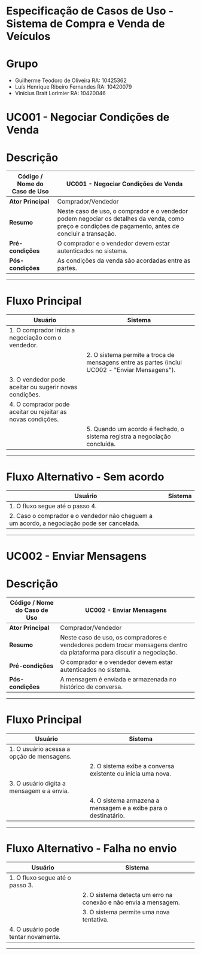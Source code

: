 # Especificação de Casos de Uso - Sistema de Compra e Venda de Veículos

# Grupo

- Guilherme Teodoro de Oliveira RA: 10425362
- Luís Henrique Ribeiro Fernandes RA: 10420079
- Vinícius Brait Lorimier RA: 10420046

# UC001 - Negociar Condições de Venda

# Descrição

| Código / Nome do Caso de Uso | UC001 - Negociar Condições de Venda |
|-----------------------------|--------------------------------|
| **Ator Principal**          | Comprador/Vendedor |
| **Resumo**                  | Neste caso de uso, o comprador e o vendedor podem negociar os detalhes da venda, como preço e condições de pagamento, antes de concluir a transação. |
| **Pré-condições**           | O comprador e o vendedor devem estar autenticados no sistema. |
| **Pós-condições**           | As condições da venda são acordadas entre as partes. |

---

# Fluxo Principal

| **Usuário** | **Sistema** |
|---------------|-------------|
| 1. O comprador inicia a negociação com o vendedor. | |
| | 2. O sistema permite a troca de mensagens entre as partes (inclui UC002 - "Enviar Mensagens"). |
| 3. O vendedor pode aceitar ou sugerir novas condições. | |
| 4. O comprador pode aceitar ou rejeitar as novas condições. | |
| | 5. Quando um acordo é fechado, o sistema registra a negociação concluída. |

---

# Fluxo Alternativo - Sem acordo

| **Usuário** | **Sistema** |
|---------------|-------------|
| 1. O fluxo segue até o passo 4. | |
| 2. Caso o comprador e o vendedor não cheguem a um acordo, a negociação pode ser cancelada. | |

---

# UC002 - Enviar Mensagens

# Descrição

| Código / Nome do Caso de Uso | UC002 - Enviar Mensagens |
|-----------------------------|--------------------------------|
| **Ator Principal**          | Comprador/Vendedor |
| **Resumo**                  | Neste caso de uso, os compradores e vendedores podem trocar mensagens dentro da plataforma para discutir a negociação. |
| **Pré-condições**           | O comprador e o vendedor devem estar autenticados no sistema. |
| **Pós-condições**           | A mensagem é enviada e armazenada no histórico de conversa. |

---

# Fluxo Principal

| **Usuário** | **Sistema** |
|---------------|-------------|
| 1. O usuário acessa a opção de mensagens. | |
| | 2. O sistema exibe a conversa existente ou inicia uma nova. |
| 3. O usuário digita a mensagem e a envia. | |
| | 4. O sistema armazena a mensagem e a exibe para o destinatário. |

---

# Fluxo Alternativo - Falha no envio

| **Usuário** | **Sistema** |
|---------------|-------------|
| 1. O fluxo segue até o passo 3. | |
| | 2. O sistema detecta um erro na conexão e não envia a mensagem. |
| | 3. O sistema permite uma nova tentativa. |
| 4. O usuário pode tentar novamente. | |

---